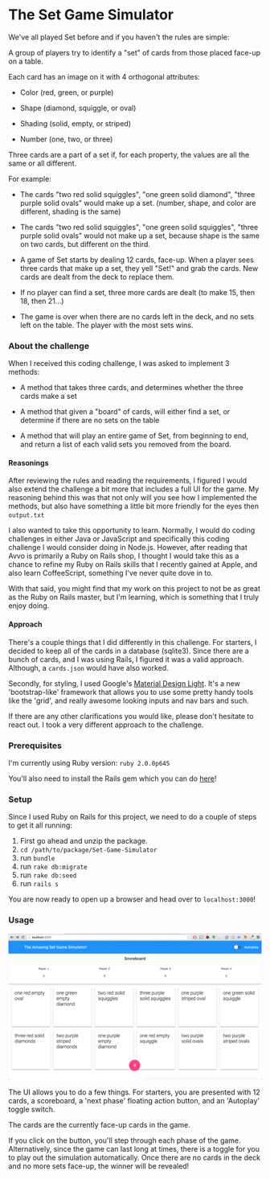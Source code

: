 # The Set Game Simulator

We've all played Set before and if you haven't the rules are simple:

A group of players try to identify a "set" of cards from those placed face-up on a table.

Each card has an image on it with 4 orthogonal attributes:

* Color (red, green, or purple)

* Shape (diamond, squiggle, or oval)

* Shading (solid, empty, or striped)

* Number (one, two, or three)

Three cards are a part of a set if, for each property, the values are all the same or all different.

For example:

* The cards "two red solid squiggles", "one green solid diamond", "three purple solid ovals" would make up a set. (number, shape, and color are different, shading is the same)

* The cards "two red solid squiggles", "one green solid squiggles", "three purple solid ovals" would not make up a set, because shape is the same on two cards, but different on the third.

* A game of Set starts by dealing 12 cards, face-up. When a player sees three cards that make up a set, they yell "Set!" and grab the cards. New cards are dealt from the deck to replace them.

* If no player can find a set, three more cards are dealt (to make 15, then 18, then 21...)

* The game is over when there are no cards left in the deck, and no sets left on the table. The player with the most sets wins.

### About the challenge

When I received this coding challenge, I was asked to implement 3 methods:

* A method that takes three cards, and determines whether the three cards make a set

* A method that given a "board" of cards, will either find a set, or determine if there are no sets on the table

* A method that will play an entire game of Set, from beginning to end, and return a list of each valid sets you removed from the board.

#### Reasonings

After reviewing the rules and reading the requirements, I figured I would also extend the challenge a bit more that includes a full UI for the game. My reasoning behind this was that not only will you see how I implemented the methods, but also have something a little bit more friendly for the eyes then `output.txt`

I also wanted to take this opportunity to learn. Normally, I would do coding challenges in either Java or JavaScript and specifically this coding challenge I would consider doing in Node.js. However, after reading that Avvo is primarily a Ruby on Rails shop, I thought I would take this as a chance to refine my Ruby on Rails skills that I recently gained at Apple, and also learn CoffeeScript, something I've never quite dove in to.

With that said, you might find that my work on this project to not be as great as the Ruby on Rails master, but I'm learning, which is something that I truly enjoy doing.

#### Approach

There's a couple things that I did differently in this challenge. For starters, I decided to keep all of the cards in a database (sqlite3). Since there are a bunch of cards, and I was using Rails, I figured it was a valid approach. Although, a `cards.json` would have also worked.

Secondly, for styling, I used Google's [Material Design Light](http://getmdl.io). It's a new 'bootstrap-like' framework that allows you to use some pretty handy tools like the 'grid', and really awesome looking inputs and nav bars and such.

If there are any other clarifications you would like, please don't hesitate to react out. I took a very different approach to the challenge.

### Prerequisites

I'm currently using Ruby version: `ruby 2.0.0p645`

You'll also need to install the Rails gem which you can do [here](http://rubyonrails.org/download/)!

### Setup

Since I used Ruby on Rails for this project, we need to do a couple of steps to get it all running:

1. First go ahead and unzip the package.
2. `cd /path/to/package/Set-Game-Simulator`
3. run `bundle`
4. run `rake db:migrate`
5. run `rake db:seed`
6. run `rails s`

You are now ready to open up a browser and head over to `localhost:3000`!

### Usage

![WOW!](ScreenShot.png)

The UI allows you to do a few things. For starters, you are presented with 12 cards, a scoreboard, a 'next phase' floating action button, and an 'Autoplay' toggle switch.

The cards are the currently face-up cards in the game.

If you click on the button, you'll step through each phase of the game. Alternatively, since the game can last long at times, there is a toggle for you to play out the simulation automatically. Once there are no cards in the deck and no more sets face-up, the winner will be revealed!
